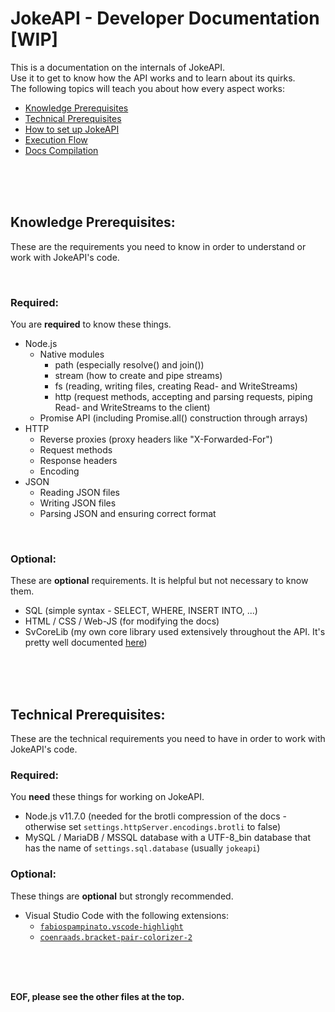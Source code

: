 # JokeAPI - Developer Documentation [WIP]
This is a documentation on the internals of JokeAPI.  
Use it to get to know how the API works and to learn about its quirks.  
The following topics will teach you about how every aspect works:

- [Knowledge Prerequisites](#knowledge-prerequisites)
- [Technical Prerequisites](#technical-prerequisites)
- [How to set up JokeAPI](./setup.md#readme)
- [Execution Flow](./execution-flow.md#readme)
- [Docs Compilation](./docs-compilation.md#readme)


<br><br><br>
<!-- #MARKER knowledge prerequisites -->

## Knowledge Prerequisites:
These are the requirements you need to know in order to understand or work with JokeAPI's code.

<br>

### Required:
You are **required** to know these things.
- Node.js
    - Native modules
        - path   (especially resolve() and join())
        - stream (how to create and pipe streams)
        - fs     (reading, writing files, creating Read- and WriteStreams)
        - http   (request methods, accepting and parsing requests, piping Read- and WriteStreams to the client)
    - Promise API (including Promise.all() construction through arrays)
- HTTP
    - Reverse proxies (proxy headers like "X-Forwarded-For")
    - Request methods
    - Response headers
    - Encoding
- JSON
    - Reading JSON files
    - Writing JSON files
    - Parsing JSON and ensuring correct format

<br>

### Optional:
These are **optional** requirements. It is helpful but not necessary to know them.
- SQL (simple syntax - SELECT, WHERE, INSERT INTO, ...)
- HTML / CSS / Web-JS (for modifying the docs)
- SvCoreLib (my own core library used extensively throughout the API. It's pretty well documented [here](https://github.com/Sv443/SvCoreLib/blob/master/docs.md#readme))


<br><br><br>


<!-- #MARKER technical prerequisites -->

## Technical Prerequisites:
These are the technical requirements you need to have in order to work with JokeAPI's code.

### Required:
You **need** these things for working on JokeAPI.
- Node.js v11.7.0 (needed for the brotli compression of the docs - otherwise set `settings.httpServer.encodings.brotli` to false)
- MySQL / MariaDB / MSSQL database with a UTF-8_bin database that has the name of `settings.sql.database` (usually `jokeapi`)

### Optional:
These things are **optional** but strongly recommended.
- Visual Studio Code with the following extensions:
    - [`fabiospampinato.vscode-highlight`](https://marketplace.visualstudio.com/items?itemName=fabiospampinato.vscode-highlight)
    - [`coenraads.bracket-pair-colorizer-2`](https://marketplace.visualstudio.com/items?itemName=coenraads.bracket-pair-colorizer-2)


<br><br><br>

**EOF, please see the other files at the top.**
